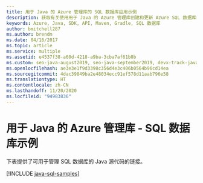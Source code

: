 ```yaml
---
title: 用于 Java 的 Azure 管理库的 SQL 数据库应用示例
description: 获取有关使用用于 Java 的 Azure 管理库创建和更新 Azure SQL 数据库的示例代码
keywords: Azure, Java, SDK, API, Maven, Gradle, SQL 数据库
author: bmitchell287
ms.author: brendm
ms.date: 04/16/2017
ms.topic: article
ms.service: multiple
ms.assetid: e4537f38-a60d-4218-a9ba-3cba7af61b8b
ms.custom: seo-java-august2019, seo-java-september2019, devx-track-java
ms.openlocfilehash: ae3e3e1f9d3398c356d4e3c406b0564b96cd14ea
ms.sourcegitcommit: 4dac39849ba2e48034ecc91ef578d11aab796e58
ms.translationtype: HT
ms.contentlocale: zh-CN
ms.lasthandoff: 11/20/2020
ms.locfileid: "94983836"
---
```

# <a name="azure-management-libraries-for-java---sql-database-samples"></a>用于 Java 的 Azure 管理库 - SQL 数据库示例

下表提供了可用于管理 SQL 数据库的 Java 源代码的链接。

[!INCLUDE [java-sql-samples](includes/java-sql-samples.md)]